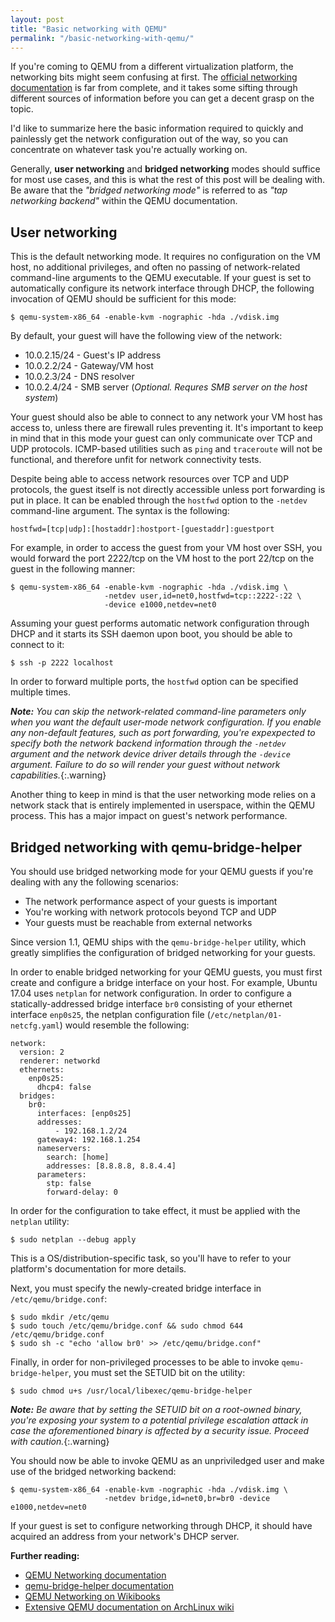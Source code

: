```yaml
---
layout: post
title: "Basic networking with QEMU"
permalink: "/basic-networking-with-qemu/"
---
```


If you're coming to QEMU from a different virtualization platform, the networking bits might seem confusing at first. The [official networking documentation](https://wiki.qemu.org/Documentation/Networking) is far from complete, and it takes some sifting through different sources of information before you can get a decent grasp on the topic.

I'd like to summarize here the basic information required to quickly and painlessly get the network configuration out of the way, so you can concentrate on whatever task you're actually working on.

Generally, **user networking** and **bridged networking** modes should suffice for most use cases, and this is what the rest of this post will be dealing with. Be aware that the *"bridged networking mode"* is referred to as *"tap networking backend"* within the QEMU documentation.
 

## User networking

This is the default networking mode. It requires no configuration on the VM host, no additional privileges, and often no passing of network-related command-line arguments to the QEMU executable. If your guest is set to automatically configure its network interface through DHCP, the following invocation of QEMU should be sufficient for this mode:

```
$ qemu-system-x86_64 -enable-kvm -nographic -hda ./vdisk.img
```

By default, your guest will have the following view of the network:

- 10.0.2.15/24 - Guest's IP address
- 10.0.2.2/24 - Gateway/VM host
- 10.0.2.3/24 - DNS resolver
- 10.0.2.4/24 - SMB server (*Optional. Requres SMB server on the host system*)

Your guest should also be able to connect to any network your VM host has access to, unless there are firewall rules preventing it. It's important to keep in mind that in this mode your guest can only communicate over TCP and UDP protocols. ICMP-based utilities such as `ping` and `traceroute` will not be functional, and therefore unfit for network connectivity tests.

Despite being able to access network resources over TCP and UDP protocols, the guest itself is not directly accessible unless port forwarding is put in place. It can be enabled through the `hostfwd` option to the `-netdev` command-line argument. The syntax is the following:

```
hostfwd=[tcp|udp]:[hostaddr]:hostport-[guestaddr]:guestport
```

For example, in order to access the guest from your VM host over SSH, you would forward the port 2222/tcp on the VM host to the port 22/tcp on the guest in the following manner:

```
$ qemu-system-x86_64 -enable-kvm -nographic -hda ./vdisk.img \
                     -netdev user,id=net0,hostfwd=tcp::2222-:22 \
                     -device e1000,netdev=net0
```

Assuming your guest performs automatic network configuration through DHCP and it starts its SSH daemon upon boot, you should be able to connect to it:

```
$ ssh -p 2222 localhost
```

In order to forward multiple ports, the `hostfwd` option can be specified multiple times.

***Note:** You can skip the network-related command-line parameters only when you want the default user-mode network configuration. If you enable any non-default features, such as port forwarding, you're expexpected to specify both the network backend information through the `-netdev` argument and the network device driver details through the `-device` argument. Failure to do so will render your guest without network capabilities.*{:.warning}

Another thing to keep in mind is that the user networking mode relies on a network stack that is entirely implemented in userspace, within the QEMU process. This has a major impact on guest's network performance.


## Bridged networking with qemu-bridge-helper

You should use bridged networking mode for your QEMU guests if you're dealing with any the following scenarios:

- The network performance aspect of your guests is important
- You're working with network protocols beyond TCP and UDP
- Your guests must be reachable from external networks

Since version 1.1, QEMU ships with the `qemu-bridge-helper` utility, which greatly simplifies the configuration of bridged networking for your guests.

In order to enable bridged networking for your QEMU guests, you must first create and configure a bridge interface on your host. For example, Ubuntu 17.04 uses `netplan` for network configuration. In order to configure a statically-addressed bridge interface `br0` consisting of your ethernet interface `enp0s25`, the netplan configuration file (`/etc/netplan/01-netcfg.yaml`) would resemble the following:

```
network:
  version: 2
  renderer: networkd
  ethernets:
    enp0s25:
      dhcp4: false
  bridges:
    br0:
      interfaces: [enp0s25]
      addresses:
          - 192.168.1.2/24
      gateway4: 192.168.1.254
      nameservers:
        search: [home]
        addresses: [8.8.8.8, 8.8.4.4]
      parameters:
        stp: false
        forward-delay: 0
```

In order for the configuration to take effect, it must be applied with the `netplan` utility:

```
$ sudo netplan --debug apply
```

This is a OS/distribution-specific task, so you'll have to refer to your platform's documentation for more details.

Next, you must specify the newly-created bridge interface in `/etc/qemu/bridge.conf`:

```
$ sudo mkdir /etc/qemu
$ sudo touch /etc/qemu/bridge.conf && sudo chmod 644 /etc/qemu/bridge.conf
$ sudo sh -c "echo 'allow br0' >> /etc/qemu/bridge.conf"
```

Finally, in order for non-privileged processes to be able to invoke `qemu-bridge-helper`, you must set the SETUID bit on the utility:

```
$ sudo chmod u+s /usr/local/libexec/qemu-bridge-helper
```
***Note:** Be aware that by setting the SETUID bit on a root-owned binary, you're exposing your system to a potential privilege escalation attack in case the aforementioned binary is affected by a security issue. Proceed with caution.*{:.warning}

You should now be able to invoke QEMU as an unpriviledged user and make use of the bridged networking backend:

```
$ qemu-system-x86_64 -enable-kvm -nographic -hda ./vdisk.img \
                     -netdev bridge,id=net0,br=br0 -device e1000,netdev=net0
```

If your guest is set to configure networking through DHCP, it should have acquired an address from your network's DHCP server.


**Further reading:**
- [QEMU Networking documentation](https://wiki.qemu.org/Documentation/Networking)
- [qemu-bridge-helper documentation](https://wiki.qemu.org/Features/HelperNetworking)
- [QEMU Networking on Wikibooks](https://en.wikibooks.org/wiki/QEMU/Networking)
- [Extensive QEMU documentation on ArchLinux wiki](https://wiki.archlinux.org/index.php/QEMU)
